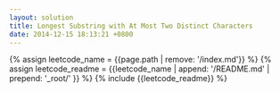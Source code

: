 ```yaml
---
layout: solution
title: Longest Substring with At Most Two Distinct Characters
date: 2014-12-15 18:13:21 +0800
---
```

{% assign leetcode_name = {{page.path | remove: '/index.md'}}  %}
{% assign leetcode_readme = {{leetcode_name | append: '/README.md' | prepend: '_root/' }}  %}
{% include {{leetcode_readme}} %}

